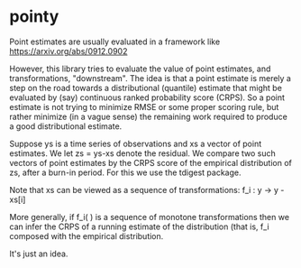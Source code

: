 # pointy

Point estimates are usually evaluated in a framework like https://arxiv.org/abs/0912.0902

However, this library tries to evaluate the value of point estimates, and transformations, "downstream". The idea is that a point estimate is merely a step on the road towards a distributional (quantile) estimate that might be evaluated by (say) continuous ranked probability score (CRPS). So a point estimate is not trying to minimize RMSE or some proper scoring rule, but rather minimize (in a vague sense) the remaining work required to produce a good distributional estimate. 

Suppose ys is a time series of observations and xs a vector of point estimates. We let zs = ys-xs denote the residual. We compare two such vectors of point estimates by the CRPS score of the empirical distribution of zs, after a burn-in period. For this we use the tdigest package. 

Note that xs can be viewed as a sequence of transformations: f_i : y -> y - xs[i]

More generally, if f_i( ) is a sequence of monotone transformations then we can infer the CRPS of a running estimate of the distribution (that is, f_i composed with the empirical distribution.  

It's just an idea. 




